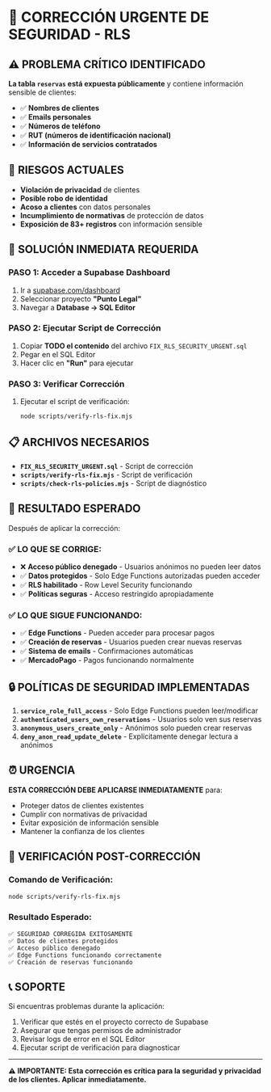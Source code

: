 # 🚨 CORRECCIÓN URGENTE DE SEGURIDAD - RLS

## ⚠️ PROBLEMA CRÍTICO IDENTIFICADO

**La tabla `reservas` está expuesta públicamente** y contiene información sensible de clientes:

- ✅ **Nombres de clientes**
- ✅ **Emails personales**  
- ✅ **Números de teléfono**
- ✅ **RUT (números de identificación nacional)**
- ✅ **Información de servicios contratados**

## 🚨 RIESGOS ACTUALES

- **Violación de privacidad** de clientes
- **Posible robo de identidad**
- **Acoso a clientes** con datos personales
- **Incumplimiento de normativas** de protección de datos
- **Exposición de 83+ registros** con información sensible

## 🔧 SOLUCIÓN INMEDIATA REQUERIDA

### **PASO 1: Acceder a Supabase Dashboard**
1. Ir a [supabase.com/dashboard](https://supabase.com/dashboard)
2. Seleccionar proyecto **"Punto Legal"**
3. Navegar a **Database → SQL Editor**

### **PASO 2: Ejecutar Script de Corrección**
1. Copiar **TODO el contenido** del archivo `FIX_RLS_SECURITY_URGENT.sql`
2. Pegar en el SQL Editor
3. Hacer clic en **"Run"** para ejecutar

### **PASO 3: Verificar Corrección**
1. Ejecutar el script de verificación:
   ```bash
   node scripts/verify-rls-fix.mjs
   ```

## 📋 ARCHIVOS NECESARIOS

- **`FIX_RLS_SECURITY_URGENT.sql`** - Script de corrección
- **`scripts/verify-rls-fix.mjs`** - Script de verificación
- **`scripts/check-rls-policies.mjs`** - Script de diagnóstico

## 🎯 RESULTADO ESPERADO

Después de aplicar la corrección:

### ✅ **LO QUE SE CORRIGE:**
- ❌ **Acceso público denegado** - Usuarios anónimos no pueden leer datos
- ✅ **Datos protegidos** - Solo Edge Functions autorizadas pueden acceder
- ✅ **RLS habilitado** - Row Level Security funcionando
- ✅ **Políticas seguras** - Acceso restringido apropiadamente

### ✅ **LO QUE SIGUE FUNCIONANDO:**
- ✅ **Edge Functions** - Pueden acceder para procesar pagos
- ✅ **Creación de reservas** - Usuarios pueden crear nuevas reservas
- ✅ **Sistema de emails** - Confirmaciones automáticas
- ✅ **MercadoPago** - Pagos funcionando normalmente

## 🔒 POLÍTICAS DE SEGURIDAD IMPLEMENTADAS

1. **`service_role_full_access`** - Solo Edge Functions pueden leer/modificar
2. **`authenticated_users_own_reservations`** - Usuarios solo ven sus reservas
3. **`anonymous_users_create_only`** - Anónimos solo pueden crear reservas
4. **`deny_anon_read_update_delete`** - Explícitamente denegar lectura a anónimos

## ⏰ URGENCIA

**ESTA CORRECCIÓN DEBE APLICARSE INMEDIATAMENTE** para:
- Proteger datos de clientes existentes
- Cumplir con normativas de privacidad
- Evitar exposición de información sensible
- Mantener la confianza de los clientes

## 🧪 VERIFICACIÓN POST-CORRECCIÓN

### **Comando de Verificación:**
```bash
node scripts/verify-rls-fix.mjs
```

### **Resultado Esperado:**
```
✅ SEGURIDAD CORREGIDA EXITOSAMENTE
✅ Datos de clientes protegidos
✅ Acceso público denegado
✅ Edge Functions funcionando correctamente
✅ Creación de reservas funcionando
```

## 📞 SOPORTE

Si encuentras problemas durante la aplicación:
1. Verificar que estés en el proyecto correcto de Supabase
2. Asegurar que tengas permisos de administrador
3. Revisar logs de error en el SQL Editor
4. Ejecutar script de verificación para diagnosticar

---

**⚠️ IMPORTANTE: Esta corrección es crítica para la seguridad y privacidad de los clientes. Aplicar inmediatamente.**
